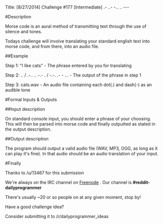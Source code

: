 Title: [8/27/2014] Challenge #177 [Intermediate] .- ..- -.. .. ---

#Description

Morse code is an aural method of transmitting text through the use of silence and tones.

Todays challenge will involve translating your standard english text into morse code, and from there, into an audio file.

##Example

Step 1: "I like cats" - The phrase entered by you for translating


Step 2: .. / .-.. .. -.- . / -.-. .- - ... - The output of the phrase in step 1


Step 3: cats.wav - An audio file containing each dot(.) and dash(-) as an audible tone


#Formal Inputs & Outputs


##Input description



On standard console input, you should enter a phrase of your choosing. This will then be parsed into morse code and finally outputted as stated in the output description.



##Output description


The program should output a valid audio file (WAV, MP3, OGG, as long as it can play it's fine). In that audio should be an audio translation of your input.



#Finally

Thanks to /u/13467 for this submission

We're always on the IRC channel on [Freenode](http://webchat.freenode.net/) . Our channel is **#reddit-dailyprogrammer**

There's usually ~20 or so people on at any given moment, stop by!


Have a good challenge idea?

Consider submitting it to /r/dailyprogrammer_ideas


